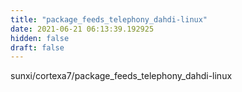 ```yaml
---
title: "package_feeds_telephony_dahdi-linux"
date: 2021-06-21 06:13:39.192925
hidden: false
draft: false
---
```


sunxi/cortexa7/package_feeds_telephony_dahdi-linux

